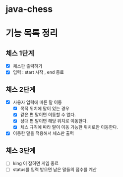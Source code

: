 # java-chess

# 기능 목록 정리

## 체스 1단계
- [x] 체스판 출력하기
- [x] 입력 : start 시작 , end 종료

## 체스 2단계
- [x] 사용자 입력에 따른 말 이동
    - [x] 목적 위치에 말이 있는 경우
    - [x] 같은 편 말이면 이동할 수 없다.
    - [x] 상대 편 말이면 해당 위치로 이동한다.
    - [x] 체스 규칙에 따라 말이 이동 가능한 위치로만 이동한다.
- [x] 이동한 말을 적용해서 체스판 출력

## 체스 3단계
- [ ] king 이 잡히면 게임 종료
- [ ] status를 입력 받으면 남은 말들의 점수를 계산